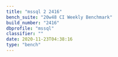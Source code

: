 ```yaml
---
title: "mssql 2 2416"
bench_suite: "20w48 CI Weekly Benchmark"
build_number: "2416"
dbprofile: "mssql"
classifier: ""
date: 2020-11-23T04:38:16
type: "bench"
---
```


